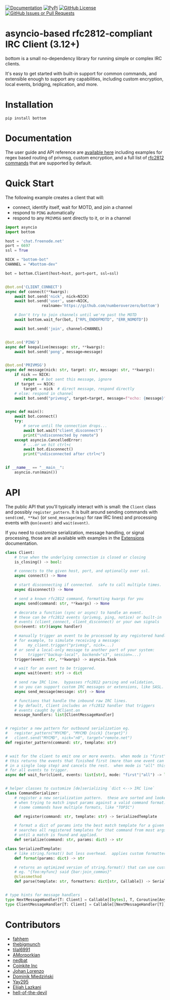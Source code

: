 [![Documentation](
    https://img.shields.io/readthedocs/bottom-docs?style=for-the-badge)](
    http://bottom-docs.readthedocs.org/)
[![PyPi](
    https://img.shields.io/pypi/v/bottom?style=for-the-badge)](
    https://pypi.org/project/bottom/)
[![GitHub License](
    https://img.shields.io/github/license/numberoverzero/bottom?style=for-the-badge)](
    https://github.com/numberoverzero/bottom/blob/master/LICENSE)
[![GitHub Issues or Pull Requests](
    https://img.shields.io/github/issues/numberoverzero/bottom?style=for-the-badge)](
    https://github.com/numberoverzero/bottom/issues)

# asyncio-based rfc2812-compliant IRC Client (3.12+)

bottom is a small no-dependency library for running simple or complex IRC clients.

It's easy to get started with built-in support for common commands, and extensible
enough to support any capabilities, including custom encryption, local events,
bridging, replication, and more.

# Installation

```
pip install bottom
```

# Documentation

The user guide and API reference are [available here](http://bottom-docs.readthedocs.io/) including
examples for regex based routing of privmsg, custom encryption, and a full list of
[rfc2812 commands](https://bottom-docs.readthedocs.io/en/latest/user/commands.html) that are supported by default.

# Quick Start

The following example creates a client that will:
* connect, identify itself, wait for MOTD, and join a channel
* respond to `PING` automatically
* respond to any `PRIVMSG` sent directly to it, or in a channel


```py
import asyncio
import bottom

host = 'chat.freenode.net'
port = 6697
ssl = True

NICK = "bottom-bot"
CHANNEL = "#bottom-dev"

bot = bottom.Client(host=host, port=port, ssl=ssl)


@bot.on('CLIENT_CONNECT')
async def connect(**kwargs):
    await bot.send('nick', nick=NICK)
    await bot.send('user', user=NICK,
                realname='https://github.com/numberoverzero/bottom')

    # Don't try to join channels until we're past the MOTD
    await bottom.wait_for(bot, ["RPL_ENDOFMOTD", "ERR_NOMOTD"])

    await bot.send('join', channel=CHANNEL)


@bot.on('PING')
async def keepalive(message: str, **kwargs):
    await bot.send('pong', message=message)


@bot.on('PRIVMSG')
async def message(nick: str, target: str, message: str, **kwargs):
    if nick == NICK:
        return  # bot sent this message, ignore
    if target == NICK:
        target = nick  # direct message, respond directly
    # else: respond in channel
    await bot.send("privmsg", target=target, message=f"echo: {message}")


async def main():
    await bot.connect()
    try:
        # serve until the connection drops...
        await bot.wait("client_disconnect")
        print("\ndisconnected by remote")
    except asyncio.CancelledError:
        # ...or we hit ctrl+c
        await bot.disconnect()
        print("\ndisconnected after ctrl+c")


if __name__ == "__main__":
    asyncio.run(main())
```

# API

The public API that you'll typically interact with is small: the ``Client`` class and possibly ``register_pattern``.
It is built around sending commands with `send(cmd, **kw)` (or `send_message(msg)` for raw IRC lines) and processing
events with `@on(event)` and `wait(event)`.

If you need to customize serialization, message handling, or signal processing, those are all available with examples
in the [Extensions](https://bottom-docs.readthedocs.io/user/extension.html) documentation.

```py
class Client:
    # true when the underlying connection is closed or closing
    is_closing() -> bool:

    # connects to the given host, port, and optionally over ssl.
    async connect() -> None

    # start disconnecting if connected.  safe to call multiple times.
    async disconnect() -> None

    # send a known rfc2812 command, formatting kwargs for you
    async send(command: str, **kwargs) -> None

    # decorate a function (sync or async) to handle an event.
    # these can be rfc2812 events (privmsg, ping, notice) or built-in
    # events (client_connect, client_disconnect) or your own signals
    @on(event: str)(async handler)

    # manually trigger an event to be processed by any registered handlers
    # for example, to simulate receiving a message:
    #     my_client.trigger("privmsg", nick=...)
    # or send a local-only message to another part of your system:
    #     trigger("backup-local", backend="s3", session=...)
    trigger(event: str, **kwargs) -> asyncio.Task

    # wait for an event to be triggered.
    async wait(event: str) -> dict

    # send raw IRC line.  bypasses rfc2812 parsing and validation,
    # so you can support custom IRC messages or extensions, like SASL.
    async send_message(message: str) -> None

    # functions that handle the inbound raw IRC lines.
    # by default, Client includes an rfc2812 handler that triggers
    # events caught by @Client.on
    message_handlers: list[ClientMessageHandler]


# register a new pattern for outbound serialization eg.
#   register_pattern("MYCMD", "MYCMD {nick} {target}")
#   client.send("MYCMD", nick="n0", target="remote.net")
def register_pattern(command: str, template: str)


# wait for the client to emit one or more events.  when mode is "first"
# this returns the events that finished first (more than one event can be triggered
# in a single loop step) and cancels the rest.  when mode is "all" this waits
# for all events to trigger.
async def wait_for(client, events: list[str], mode: "first"|"all") -> list[dict]


# helper classes to customize [de]serializing `dict <--> IRC line`
class CommandSerializer:
    # register a new serialization pattern.  these are sorted and looked up
    # when trying to match input params against a valid command format.
    # (some commands have multiple formats, like "TOPIC")

    def register(command: str, template: str) -> SerializedTemplate

    # format a dict of params into the best match template for a given command.
    # searches all registered templates for that command from most args -> least args
    # until a match is found and applied.
    def serialize(command: str, params: dict) -> str

class SerializedTemplate:
    # like string.format() but less overhead.  applies custom formatters.
    def format(params: dict) -> str

    # returns an optimized version of string.format() that can use custom formatters
    # eg. "{foo:myfunc} said {bar:join_commas}"
    @classmethod
    def parse(template: str, formatters: dict[str, Callable]) -> SerializedTemplate


# type hints for message handlers
type NextMessageHandler[T: Client] = Callable[[bytes], T, Coroutine[Any, Any, Any]]
type ClientMessageHandler[T: Client] = Callable[[NextMessageHandler[T], T, bytes], Coroutine[Any, Any, Any]]
```

# Contributors

* [fahhem](https://github.com/fahhem)
* [thebigmunch](https://github.com/thebigmunch)
* [tilal6991](https://github.com/tilal6991)
* [AMorporkian](https://github.com/AMorporkian)
* [nedbat](https://github.com/nedbat)
* [Coinkite Inc](https://github.com/coinkite)
* [Johan Lorenzo](https://github.com/JohanLorenzo)
* [Dominik Miedziński](https://github.com/miedzinski)
* [Yay295](https://github.com/Yay295)
* [Elijah Lazkani](https://github.com/elazkani)
* [hell-of-the-devil](https://github.com/hell-of-the-devil)
